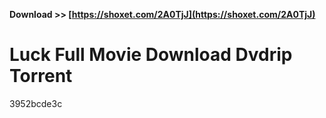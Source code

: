 **Download >> [https://shoxet.com/2A0TjJ](https://shoxet.com/2A0TjJ)**


 
# Luck Full Movie Download Dvdrip Torrent
   3952bcde3c
 
